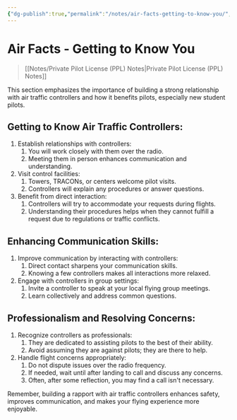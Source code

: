```yaml
---
{"dg-publish":true,"permalink":"/notes/air-facts-getting-to-know-you/","title":"Air Facts - Getting to Know You","tags":["aviation","classnotes","air-facts"]}
---
```



# Air Facts - Getting to Know You
> [[Notes/Private Pilot License (PPL) Notes\|Private Pilot License (PPL) Notes]]

This section emphasizes the importance of building a strong relationship with air traffic controllers and how it benefits pilots, especially new student pilots.

## Getting to Know Air Traffic Controllers:

1. Establish relationships with controllers:
    1. You will work closely with them over the radio.
    2. Meeting them in person enhances communication and understanding.
2. Visit control facilities:
    1. Towers, TRACONs, or centers welcome pilot visits.
    2. Controllers will explain any procedures or answer questions.
3. Benefit from direct interaction:
    1. Controllers will try to accommodate your requests during flights.
    2. Understanding their procedures helps when they cannot fulfill a request due to regulations or traffic conflicts.

## Enhancing Communication Skills:

1. Improve communication by interacting with controllers:
    1. Direct contact sharpens your communication skills.
    2. Knowing a few controllers makes all interactions more relaxed.
2. Engage with controllers in group settings:
    1. Invite a controller to speak at your local flying group meetings.
    2. Learn collectively and address common questions.

## Professionalism and Resolving Concerns:

1. Recognize controllers as professionals:
    1. They are dedicated to assisting pilots to the best of their ability.
    2. Avoid assuming they are against pilots; they are there to help.
2. Handle flight concerns appropriately:
    1. Do not dispute issues over the radio frequency.
    2. If needed, wait until after landing to call and discuss any concerns.
    3. Often, after some reflection, you may find a call isn't necessary.

Remember, building a rapport with air traffic controllers enhances safety, improves communication, and makes your flying experience more enjoyable.